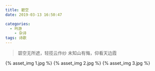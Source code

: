 ```yaml
---
title: 碧空
date: 2019-03-13 16:50:47

categories:
  - 吟游
    - 杂诗
tags: 诗歌
---
```


> 碧空无所遮，轻揽云作纱
> 未知山有悔，仰看天边霞

{% asset_img 1.jpg %}
{% asset_img 2.jpg %}
{% asset_img 3.jpg %}
